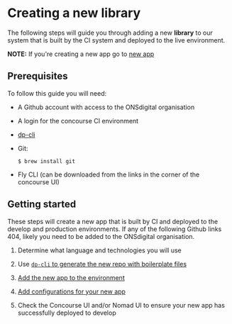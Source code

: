 Creating a new library
======================

The following steps will guide you through adding a new **library** to our system that is built by the CI system and deployed to the live environment.

**NOTE:** If you're creating a new app go to [new app](NEW_APP.md)

Prerequisites
-------------

To follow this guide you will need:

* A Github account with access to the ONSdigital organisation

* A login for the concourse CI environment

* [dp-cli](https://github.com/ONSdigital/dp-cli)

* Git:

  `$ brew install git`

* Fly CLI (can be downloaded from the links in the corner of the concourse UI)

Getting started
---------------

These steps will create a new app that is built by CI and deployed to the develop and production environments.  If any of the following Github links 404, likely you need to be added to the ONSdigital organisation.

1. Determine what language and technologies you will use

2. Use [`dp-cli` to generate the new repo with boilerplate files](https://github.com/ONSdigital/dp-cli/tree/master/project_generation/COMPLETE_PROJECT_SETUP.md)

3. [Add the new app to the environment](https://github.com/ONSdigital/dp-setup#adding-a-new-app)

4. [Add configurations for your new app](https://github.com/ONSdigital/dp-configs#adding-a-new-app)

5. Check the Concourse UI and/or Nomad UI to ensure your new app has successfully deployed to develop
